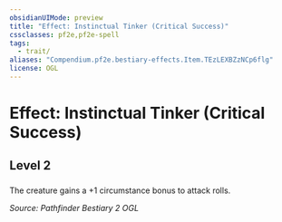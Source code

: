 ```yaml
---
obsidianUIMode: preview
title: "Effect: Instinctual Tinker (Critical Success)"
cssclasses: pf2e,pf2e-spell
tags:
  - trait/
aliases: "Compendium.pf2e.bestiary-effects.Item.TEzLEXBZzNCp6flg"
license: OGL
---
```

# Effect: Instinctual Tinker (Critical Success)
## Level 2
### 






The creature gains a +1 circumstance bonus to attack rolls.

*Source: Pathfinder Bestiary 2*
*OGL*